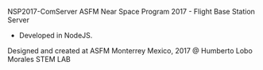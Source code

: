 NSP2017-ComServer
ASFM Near Space Program 2017 - Flight Base Station Server 

- Developed in NodeJS.


Designed and created at ASFM Monterrey Mexico, 2017 @ Humberto Lobo Morales STEM LAB
